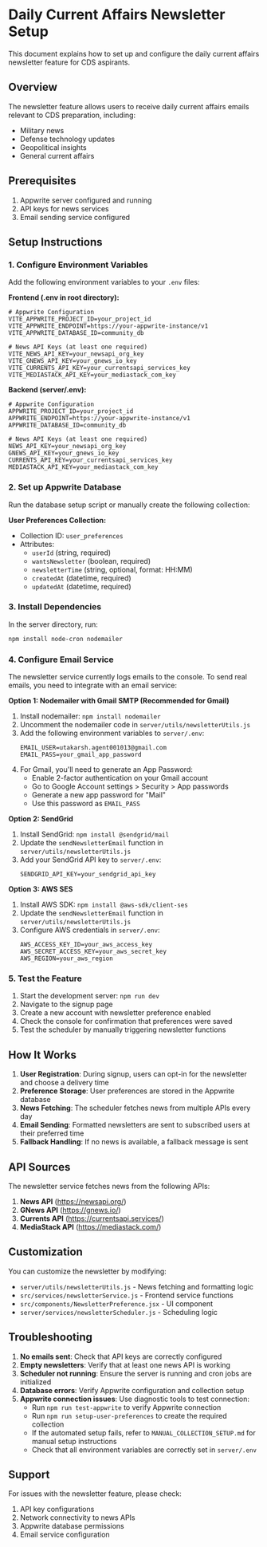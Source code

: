 # Daily Current Affairs Newsletter Setup

This document explains how to set up and configure the daily current affairs newsletter feature for CDS aspirants.

## Overview

The newsletter feature allows users to receive daily current affairs emails relevant to CDS preparation, including:
- Military news
- Defense technology updates
- Geopolitical insights
- General current affairs

## Prerequisites

1. Appwrite server configured and running
2. API keys for news services
3. Email sending service configured

## Setup Instructions

### 1. Configure Environment Variables

Add the following environment variables to your `.env` files:

**Frontend (.env in root directory):**
```env
# Appwrite Configuration
VITE_APPWRITE_PROJECT_ID=your_project_id
VITE_APPWRITE_ENDPOINT=https://your-appwrite-instance/v1
VITE_APPWRITE_DATABASE_ID=community_db

# News API Keys (at least one required)
VITE_NEWS_API_KEY=your_newsapi_org_key
VITE_GNEWS_API_KEY=your_gnews_io_key
VITE_CURRENTS_API_KEY=your_currentsapi_services_key
VITE_MEDIASTACK_API_KEY=your_mediastack_com_key
```

**Backend (server/.env):**
```env
# Appwrite Configuration
APPWRITE_PROJECT_ID=your_project_id
APPWRITE_ENDPOINT=https://your-appwrite-instance/v1
APPWRITE_DATABASE_ID=community_db

# News API Keys (at least one required)
NEWS_API_KEY=your_newsapi_org_key
GNEWS_API_KEY=your_gnews_io_key
CURRENTS_API_KEY=your_currentsapi_services_key
MEDIASTACK_API_KEY=your_mediastack_com_key
```

### 2. Set up Appwrite Database

Run the database setup script or manually create the following collection:

**User Preferences Collection:**
- Collection ID: `user_preferences`
- Attributes:
  - `userId` (string, required)
  - `wantsNewsletter` (boolean, required)
  - `newsletterTime` (string, optional, format: HH:MM)
  - `createdAt` (datetime, required)
  - `updatedAt` (datetime, required)

### 3. Install Dependencies

In the server directory, run:
```bash
npm install node-cron nodemailer
```

### 4. Configure Email Service

The newsletter service currently logs emails to the console. To send real emails, you need to integrate with an email service:

**Option 1: Nodemailer with Gmail SMTP (Recommended for Gmail)**
1. Install nodemailer: `npm install nodemailer`
2. Uncomment the nodemailer code in `server/utils/newsletterUtils.js`
3. Add the following environment variables to `server/.env`:
   ```env
   EMAIL_USER=utakarsh.agent001013@gmail.com
   EMAIL_PASS=your_gmail_app_password
   ```
4. For Gmail, you'll need to generate an App Password:
   - Enable 2-factor authentication on your Gmail account
   - Go to Google Account settings > Security > App passwords
   - Generate a new app password for "Mail"
   - Use this password as `EMAIL_PASS`

**Option 2: SendGrid**
1. Install SendGrid: `npm install @sendgrid/mail`
2. Update the `sendNewsletterEmail` function in `server/utils/newsletterUtils.js`
3. Add your SendGrid API key to `server/.env`:
   ```env
   SENDGRID_API_KEY=your_sendgrid_api_key
   ```

**Option 3: AWS SES**
1. Install AWS SDK: `npm install @aws-sdk/client-ses`
2. Update the `sendNewsletterEmail` function in `server/utils/newsletterUtils.js`
3. Configure AWS credentials in `server/.env`:
   ```env
   AWS_ACCESS_KEY_ID=your_aws_access_key
   AWS_SECRET_ACCESS_KEY=your_aws_secret_key
   AWS_REGION=your_aws_region
   ```

### 5. Test the Feature

1. Start the development server: `npm run dev`
2. Navigate to the signup page
3. Create a new account with newsletter preference enabled
4. Check the console for confirmation that preferences were saved
5. Test the scheduler by manually triggering newsletter functions

## How It Works

1. **User Registration**: During signup, users can opt-in for the newsletter and choose a delivery time
2. **Preference Storage**: User preferences are stored in the Appwrite database
3. **News Fetching**: The scheduler fetches news from multiple APIs every day
4. **Email Sending**: Formatted newsletters are sent to subscribed users at their preferred time
5. **Fallback Handling**: If no news is available, a fallback message is sent

## API Sources

The newsletter service fetches news from the following APIs:
1. **News API** (https://newsapi.org/)
2. **GNews API** (https://gnews.io/)
3. **Currents API** (https://currentsapi.services/)
4. **MediaStack API** (https://mediastack.com/)

## Customization

You can customize the newsletter by modifying:
- `server/utils/newsletterUtils.js` - News fetching and formatting logic
- `src/services/newsletterService.js` - Frontend service functions
- `src/components/NewsletterPreference.jsx` - UI component
- `server/services/newsletterScheduler.js` - Scheduling logic

## Troubleshooting

1. **No emails sent**: Check that API keys are correctly configured
2. **Empty newsletters**: Verify that at least one news API is working
3. **Scheduler not running**: Ensure the server is running and cron jobs are initialized
4. **Database errors**: Verify Appwrite configuration and collection setup
5. **Appwrite connection issues**: Use diagnostic tools to test connection:
   - Run `npm run test-appwrite` to verify Appwrite connection
   - Run `npm run setup-user-preferences` to create the required collection
   - If the automated setup fails, refer to `MANUAL_COLLECTION_SETUP.md` for manual setup instructions
   - Check that all environment variables are correctly set in `server/.env`

## Support

For issues with the newsletter feature, please check:
1. API key configurations
2. Network connectivity to news APIs
3. Appwrite database permissions
4. Email service configuration